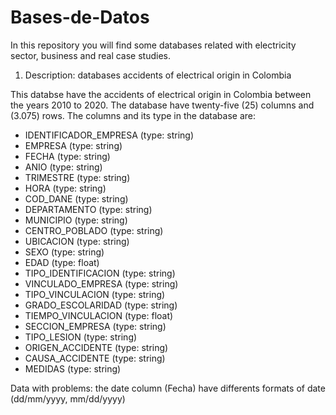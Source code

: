 # Bases-de-Datos
In this repository you will find some databases related with electricity sector, business and real case studies.


1. Description: databases accidents of electrical origin in Colombia

This databse have the accidents of electrical origin in Colombia between the years 2010 to 2020. The database have twenty-five (25) columns and (3.075) rows. 
The columns and its type in the database are: 
  
  * IDENTIFICADOR_EMPRESA (type: string)
  * EMPRESA (type: string)
  * FECHA (type: string)	
  * ANIO (type: string)	
  * TRIMESTRE (type: string)	
  * HORA (type: string)
  * COD_DANE (type: string) 	
  * DEPARTAMENTO (type: string)	
  * MUNICIPIO (type: string) 	
  * CENTRO_POBLADO (type: string) 	
  * UBICACION (type: string)	
  * SEXO (type: string)	
  * EDAD (type: float)	
  * TIPO_IDENTIFICACION (type: string)	
  * VINCULADO_EMPRESA (type: string)	
  * TIPO_VINCULACION (type: string)	
  * GRADO_ESCOLARIDAD (type: string)	
  * TIEMPO_VINCULACION (type: float)	
  * SECCION_EMPRESA (type: string)	
  * TIPO_LESION (type: string)	
  * ORIGEN_ACCIDENTE (type: string)	
  * CAUSA_ACCIDENTE (type: string) 	
  * MEDIDAS (type: string) 

Data with problems: the date column (Fecha) have differents formats of date (dd/mm/yyyy, mm/dd/yyyy)
